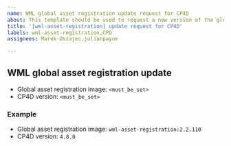 ```yaml
---
name: WML global asset registration update request for CP4D
about: This template should be used to request a new version of the global asset registration to be shipped in CP4D.
title: '[wml-asset-registration] update request for CP4D'
labels: wml-asset-registration,CPD
assignees: Marek-Oszajec,julianpayne

---
```


## WML global asset registration update

- Global asset registration image: `<must_be_set>`
- CP4D version: `<must_be_set>`

### Example

- Global asset registration image: `wml-asset-registration:2.2.110`
- CP4D version: `4.8.0`
